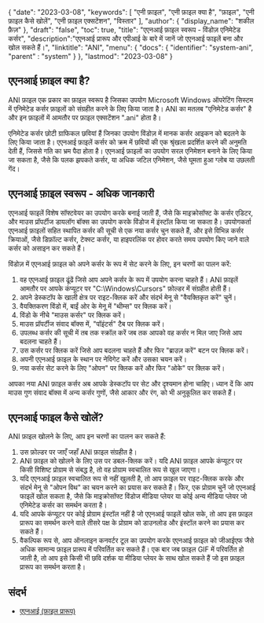 {
"date": "2023-03-08",
  "keywords": [
"एनी फ़ाइल",
"एनी फ़ाइल क्या है",
"फ़ाइल",
"एनी फ़ाइल कैसे खोलें",
"एनी फ़ाइल एक्सटेंशन",
"विस्तार"
],
  "author": {
"display_name": "शकील फ़ैज़"
},
"draft": "false",
"toc": true,
"title": "एएनआई फ़ाइल स्वरूप - विंडोज़ एनिमेटेड कर्सर",
  "description":"एएनआई प्रारूप और एपीआई के बारे में जानें जो एएनआई फाइलें बना और खोल सकते हैं।",
"linktitle": "ANI",
  "menu": {
    "docs": {
      "identifier": "system-ani",
"parent" : "system"
}
},
"lastmod": "2023-03-08"
}

## एएनआई फ़ाइल क्या है?

ANI फ़ाइल एक प्रकार का फ़ाइल स्वरूप है जिसका उपयोग Microsoft Windows ऑपरेटिंग सिस्टम में एनिमेटेड कर्सर फ़ाइलों को संग्रहीत करने के लिए किया जाता है। ANI का मतलब "एनिमेटेड कर्सर" है और इन फ़ाइलों में आमतौर पर फ़ाइल एक्सटेंशन ".ani" होता है।

एनिमेटेड कर्सर छोटी ग्राफिकल छवियां हैं जिनका उपयोग विंडोज़ में मानक कर्सर आइकन को बदलने के लिए किया जाता है। एएनआई फ़ाइलें कर्सर को क्रम में छवियों की एक श्रृंखला प्रदर्शित करने की अनुमति देती हैं, जिससे गति का भ्रम पैदा होता है। एएनआई फ़ाइलों का उपयोग सरल एनिमेशन बनाने के लिए किया जा सकता है, जैसे कि पलक झपकते कर्सर, या अधिक जटिल एनिमेशन, जैसे घूमता हुआ ग्लोब या उछलती गेंद।

## एएनआई फ़ाइल स्वरूप - अधिक जानकारी

एएनआई फाइलें विशेष सॉफ्टवेयर का उपयोग करके बनाई जाती हैं, जैसे कि माइक्रोसॉफ्ट के कर्सर एडिटर, और माउस प्रॉपर्टीज डायलॉग बॉक्स का उपयोग करके विंडोज में इंस्टॉल किया जा सकता है। उपयोगकर्ता एएनआई फ़ाइलों सहित स्थापित कर्सर की सूची से एक नया कर्सर चुन सकते हैं, और इसे विभिन्न कर्सर क्रियाओं, जैसे डिफ़ॉल्ट कर्सर, टेक्स्ट कर्सर, या हाइपरलिंक पर होवर करते समय उपयोग किए जाने वाले कर्सर को असाइन कर सकते हैं।

विंडोज़ में एएनआई फ़ाइल को अपने कर्सर के रूप में सेट करने के लिए, इन चरणों का पालन करें:

1. वह एएनआई फ़ाइल ढूंढें जिसे आप अपने कर्सर के रूप में उपयोग करना चाहते हैं। ANI फ़ाइलें आमतौर पर आपके कंप्यूटर पर "C:\Windows\Cursors" फ़ोल्डर में संग्रहीत होती हैं।
2. अपने डेस्कटॉप के खाली क्षेत्र पर राइट-क्लिक करें और संदर्भ मेनू से "वैयक्तिकृत करें" चुनें।
3. वैयक्तिकरण विंडो में, बाईं ओर के मेनू में "थीम्स" पर क्लिक करें।
4. विंडो के नीचे "माउस कर्सर" पर क्लिक करें।
5. माउस प्रॉपर्टीज संवाद बॉक्स में, "पॉइंटर्स" टैब पर क्लिक करें।
6. उपलब्ध कर्सर की सूची में तब तक स्क्रॉल करें जब तक आपको वह कर्सर न मिल जाए जिसे आप बदलना चाहते हैं।
7. उस कर्सर पर क्लिक करें जिसे आप बदलना चाहते हैं और फिर "ब्राउज़ करें" बटन पर क्लिक करें।
8. अपनी एएनआई फ़ाइल के स्थान पर नेविगेट करें और उसका चयन करें।
9. नया कर्सर सेट करने के लिए "ओपन" पर क्लिक करें और फिर "ओके" पर क्लिक करें।

आपका नया ANI फ़ाइल कर्सर अब आपके डेस्कटॉप पर सेट और दृश्यमान होना चाहिए। ध्यान दें कि आप माउस गुण संवाद बॉक्स में अन्य कर्सर गुणों, जैसे आकार और रंग, को भी अनुकूलित कर सकते हैं।

## एएनआई फाइल कैसे खोलें?

ANI फ़ाइल खोलने के लिए, आप इन चरणों का पालन कर सकते हैं:

1. उस फ़ोल्डर पर जाएँ जहाँ ANI फ़ाइल संग्रहीत है।
2. ANI फ़ाइल को खोलने के लिए उस पर डबल-क्लिक करें। यदि ANI फ़ाइल आपके कंप्यूटर पर किसी विशिष्ट प्रोग्राम से संबद्ध है, तो वह प्रोग्राम स्वचालित रूप से खुल जाएगा।
3. यदि एएनआई फ़ाइल स्वचालित रूप से नहीं खुलती है, तो आप फ़ाइल पर राइट-क्लिक करके और संदर्भ मेनू से "ओपन विथ" का चयन करने का प्रयास कर सकते हैं। फिर, एक प्रोग्राम चुनें जो एएनआई फाइलें खोल सकता है, जैसे कि माइक्रोसॉफ्ट विंडोज मीडिया प्लेयर या कोई अन्य मीडिया प्लेयर जो एनिमेटेड कर्सर का समर्थन करता है।
4. यदि आपके कंप्यूटर पर कोई प्रोग्राम इंस्टॉल नहीं है जो एएनआई फाइलें खोल सके, तो आप इस फ़ाइल प्रारूप का समर्थन करने वाले तीसरे पक्ष के प्रोग्राम को डाउनलोड और इंस्टॉल करने का प्रयास कर सकते हैं।
5. वैकल्पिक रूप से, आप ऑनलाइन कनवर्टर टूल का उपयोग करके एएनआई फ़ाइल को जीआईएफ जैसे अधिक सामान्य फ़ाइल प्रारूप में परिवर्तित कर सकते हैं। एक बार जब फ़ाइल GIF में परिवर्तित हो जाती है, तो आप इसे किसी भी छवि दर्शक या मीडिया प्लेयर के साथ खोल सकते हैं जो इस फ़ाइल प्रारूप का समर्थन करता है।

## संदर्भ
* [एएनआई (फ़ाइल प्रारूप)](https://en.wikipedia.org/wiki/ANI_(file_format))

